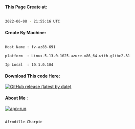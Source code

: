 
   
#### This Page Create at:

```bash

2022-06-08 - 21:55:16 UTC

```

#### Create By Machine:

```bash

Host Name : fv-az83-691

platform  : Linux-5.13.0-1025-azure-x86_64-with-glibc2.31

Ip Local  : 10.1.0.104

```
#### Download This code Here:

[![GitHub release (latest by date)](https://img.shields.io/github/v/release/Afrodille-Charpie/App-Run-1?style=for-the-badge&label=Download)](https://github.com/Afrodille-Charpie/App-Run-1/releases) 

</p> 

#### About Me :

[![app-run](https://github.com/Afrodille-Charpie/App-Run-1/actions/workflows/app-run.yml/badge.svg)](https://github.com/Afrodille-Charpie/App-Run-1/actions/workflows/app-run.yml)

```bash

Afrodille-Charpie

```

